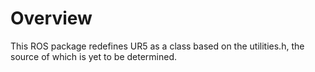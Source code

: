 # Overview
This ROS package redefines UR5 as a class based on the utilities.h, the source of which is yet to be determined.
